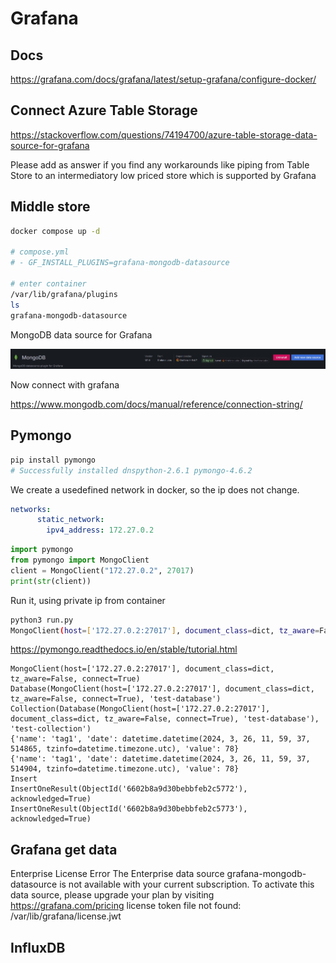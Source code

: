 # Grafana

## Docs

https://grafana.com/docs/grafana/latest/setup-grafana/configure-docker/

## Connect Azure Table Storage

https://stackoverflow.com/questions/74194700/azure-table-storage-data-source-for-grafana

Please add as answer if you find any workarounds like piping from Table Store to an intermediatory low priced store which is supported by Grafana

## Middle store

```bash
docker compose up -d

# compose.yml
# - GF_INSTALL_PLUGINS=grafana-mongodb-datasource

# enter container
/var/lib/grafana/plugins
ls
grafana-mongodb-datasource

```

MongoDB data source for Grafana

![Mongodb](https://github.com/spawnmarvel/learning-docker/blob/main/prod-ish/grafana_mongo_py/images/mongdb.jpg)


Now connect with grafana

https://www.mongodb.com/docs/manual/reference/connection-string/

## Pymongo

```bash
pip install pymongo
# Successfully installed dnspython-2.6.1 pymongo-4.6.2
```
We create a usedefined network in docker, so the ip does not change.

```yml
networks:
      static_network:
        ipv4_address: 172.27.0.2
```

```py
import pymongo
from pymongo import MongoClient
client = MongoClient("172.27.0.2", 27017)
print(str(client))

```

Run it, using private ip from container

```bash
python3 run.py
MongoClient(host=['172.27.0.2:27017'], document_class=dict, tz_aware=False, connect=True)

```

https://pymongo.readthedocs.io/en/stable/tutorial.html

```log
MongoClient(host=['172.27.0.2:27017'], document_class=dict, tz_aware=False, connect=True)
Database(MongoClient(host=['172.27.0.2:27017'], document_class=dict, tz_aware=False, connect=True), 'test-database')
Collection(Database(MongoClient(host=['172.27.0.2:27017'], document_class=dict, tz_aware=False, connect=True), 'test-database'), 'test-collection')
{'name': 'tag1', 'date': datetime.datetime(2024, 3, 26, 11, 59, 37, 514865, tzinfo=datetime.timezone.utc), 'value': 78}
{'name': 'tag1', 'date': datetime.datetime(2024, 3, 26, 11, 59, 37, 514904, tzinfo=datetime.timezone.utc), 'value': 78}
Insert
InsertOneResult(ObjectId('6602b8a9d30bebbfeb2c5772'), acknowledged=True)
InsertOneResult(ObjectId('6602b8a9d30bebbfeb2c5773'), acknowledged=True)
```
## Grafana get data

Enterprise License Error
The Enterprise data source grafana-mongodb-datasource is not available with your current subscription. To activate this data source, please upgrade your plan by visiting https://grafana.com/pricing
license token file not found: /var/lib/grafana/license.jwt

## InfluxDB








